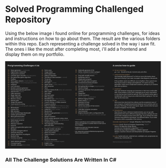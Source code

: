# Solved Programming Challenged Repository

Using the below image i found online for programming challenges, for ideas and instructions on how to go about them. The result are the various folders within this repo. Each representing a challenge solved in the way i saw fit. The ones i like the most after completing most, i'll add a frontend and display them on my portfolio.

![The Image I'm Referring To](./prog.png)

### All The Challenge Solutions Are Written In C#
